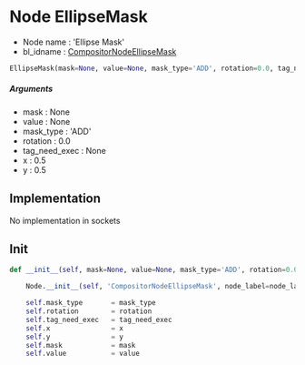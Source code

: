# Node EllipseMask

- Node name : 'Ellipse Mask'
- bl_idname : [CompositorNodeEllipseMask](https://docs.blender.org/api/current/bpy.types.CompositorNodeEllipseMask.html)


``` python
EllipseMask(mask=None, value=None, mask_type='ADD', rotation=0.0, tag_need_exec=None, x=0.5, y=0.5, node_label=None, node_color=None, **kwargs)
```
##### Arguments

- mask : None
- value : None
- mask_type : 'ADD'
- rotation : 0.0
- tag_need_exec : None
- x : 0.5
- y : 0.5

## Implementation

No implementation in sockets

## Init

``` python
def __init__(self, mask=None, value=None, mask_type='ADD', rotation=0.0, tag_need_exec=None, x=0.5, y=0.5, node_label=None, node_color=None, **kwargs):

    Node.__init__(self, 'CompositorNodeEllipseMask', node_label=node_label, node_color=node_color, **kwargs)

    self.mask_type       = mask_type
    self.rotation        = rotation
    self.tag_need_exec   = tag_need_exec
    self.x               = x
    self.y               = y
    self.mask            = mask
    self.value           = value
```
